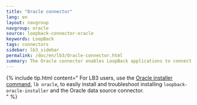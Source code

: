 ```yaml
---
title: "Oracle connector"
lang: en
layout: navgroup
navgroup: oracle
source: loopback-connector-oracle
keywords: LoopBack
tags: connectors
sidebar: lb3_sidebar
permalink: /doc/en/lb3/Oracle-connector.html
summary: The Oracle connector enables LoopBack applications to connect to Oracle data sources.
---
```

{% include tip.html content="
For LB3 users, use the [Oracle installer command](Oracle-installer-command.html), `lb oracle`,
to easily install and troubleshoot installing `loopback-oracle-installer`
and the Oracle data source connector.  
" %}
